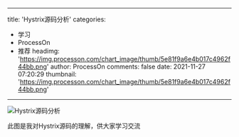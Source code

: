 
---
title: 'Hystrix源码分析'
categories: 
 - 学习
 - ProcessOn
 - 推荐
headimg: 'https://img.processon.com/chart_image/thumb/5e81f9a6e4b017c4962f44bb.png'
author: ProcessOn
comments: false
date: 2021-11-27 07:20:29
thumbnail: 'https://img.processon.com/chart_image/thumb/5e81f9a6e4b017c4962f44bb.png'
---

<div>   
<img class="thumb" alt="Hystrix源码分析" src="https://img.processon.com/chart_image/thumb/5e81f9a6e4b017c4962f44bb.png" referrerpolicy="no-referrer">
<p>此图是我对Hystrix源码的理解，供大家学习交流</p>  
</div>
            